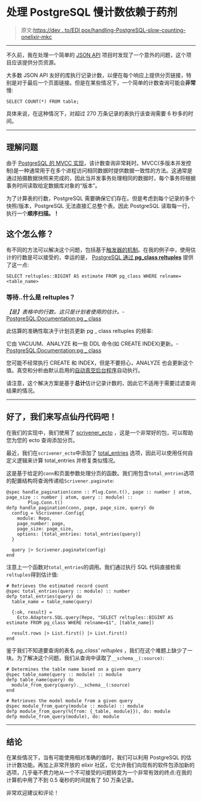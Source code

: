 # 处理 PostgreSQL 慢计数依赖于药剂

> 原文:[https://dev . to/EDI pox/handling-PostgreSQL-slow-counting-onelixir-mkc](https://dev.to/edipox/handling-postgresql-slow-counting-onelixir-mkc)

* * *

不久前，我在处理一个简单的 [JSON API](http://jsonapi.org/) 项目时发现了一个意外的问题，这个项目应该提供分页资源。

大多数 JSON API 友好的库执行记录计数，以便在每个响应上提供分页链接，特别是对于最后一个页面链接。但是在某些情况下，一个简单的计数查询可能会**非常**慢:

```
SELECT COUNT(*) FROM table; 
```

具体来说，在这种情况下，对超过 270 万条记录的表执行该查询需要 6 秒多的时间。

* * *

## [](#understanding-the%C2%A0issue)理解问题

由于 [PostgreSQL 的 MVCC 实现](http://momjian.us/main/writings/pgsql/mvcc.pdf)，该计数查询非常耗时。MVCC(多版本并发控制)是一种通常用于在多个进程访问相同数据时提供数据一致性的方法。这通常是通过拍摄数据快照来完成的，因此当并发事务处理相同的数据时，每个事务将根据事务时间读取给定数据库对象的“版本”。

为了计算表的行数，PostgreSQL 需要确保它们存在。但是考虑到每个记录的多个快照/版本，PostgreSQL 无法直接汇总整个表。因此 PostgreSQL 读取每一行，执行一个**顺序扫描。！**

## [](#how-to-fix%C2%A0this)这个怎么修？

有不同的方法可以解决这个问题，包括基于[触发器的机制](http://www.varlena.com/GeneralBits/120.php)。在我的例子中，使用估计的行数是可以接受的，幸运的是， [PostgreSQL 通过 **pg_class reltuples**](https://www.postgresql.org/docs/current/static/catalog-pg-class.html) 提供了这一点:

```
SELECT reltuples::BIGINT AS estimate FROM pg_class WHERE relname=<table_name> 
```

### [](#wait-what-is-reltuples)等待..什么是 reltuples？

*【是】表格中的行数。这只是计划者使用的估计。*-[PostgreSQL:Documentation:pg _ class](https://www.postgresql.org/docs/current/static/catalog-pg-class.html)

此估算的准确性取决于计划员更新 pg _ class reltuples 的频率:

它由 VACUUM、ANALYZE 和一些 DDL 命令(如 CREATE INDEX)更新。-[PostgreSQL:Documentation:pg _ class](https://www.postgresql.org/docs/current/static/catalog-pg-class.html)

您可能不经常执行 CREATE 和 INDEX，但是不要担心，ANALYZE 也会更新这个值。真空和分析由默认启用的[自动真空后台程序](https://www.postgresql.org/docs/current/static/routine-vacuuming.html#AUTOVACUUM)自动执行。

请注意，这个解决方案是基于**总计**估计记录计数的，因此它不适用于需要过滤查询结果的情况。

* * *

## [](#ok-lets-write-some-elixir%C2%A0code)好了，我们来写点仙丹代码吧！

在我们的实现中，我们使用了 [scrivener_ecto](https://github.com/drewolson/scrivener_ecto) ，这是一个非常好的包，可以帮助您为您的 ecto 查询添加分页。

最近，我们在`scrivener_ecto`中添加了 [total_entries](https://github.com/drewolson/scrivener_ecto/pull/42) 选项，因此可以使用任何自定义逻辑来计算 total_entries 并修复类似情况。

这是基于给定的`conn`和页面参数处理分页的函数。我们用包含`total_entries`选项的配置结构将查询传递给`Scrivener.paginate`:

```
@spec handle_pagination(conn :: Plug.Conn.t(), page :: number | atom, page_size :: number | atom, query :: module) ::
        Plug.Conn.t()
defp handle_pagination(conn, page, page_size, query) do
  config = %Scrivener.Config{
    module: Repo,
    page_number: page,
    page_size: page_size,
    options: [total_entries: total_entries(query)]
  }

  query |> Scrivener.paginate(config)
end 
```

注意上一个函数对`total_entries`的调用。我们通过执行 SQL 代码直接检索`reltuples`得到估计值:

```
# Retrieves the estimated record count
@spec total_entries(query :: module) :: number
defp total_entries(query) do
  table_name = table_name(query)

  {:ok, result} =
    Ecto.Adapters.SQL.query(Repo, "SELECT reltuples::BIGINT AS estimate FROM pg_class WHERE relname=$1", [table_name])

  result.rows |> List.first() |> List.first()
end 
```

鉴于我们不知道要查询的表名 *pg_class' reltuples* ，我们在这个难题上缺少了一块。为了解决这个问题，我们从查询中读取了`__schema__(:source)`:

```
# Determines the table name based on a given query
@spec table_name(query :: module) :: module
defp table_name(query) do
  module_from_query(query).__schema__(:source)
end

# Retrieves the model module from a given query
@spec module_from_query(module :: module) :: module
defp module_from_query(%{from: {_table, module}}), do: module
defp module_from_query(module), do: module 
```

* * *

## [](#conclusions)结论

在某些情况下，当有可能使用相对准确的值时，我们可以利用 PostgreSQL 的估计计数功能。再加上非常开放的 elixir 社区，它允许我们向现有的软件包添加新的选项，几乎毫不费力地从一个不可接受的问题转变为一个非常有效的终点:在我的计算机中用了不到 0.5 毫秒的时间就有了 50 万条记录。

非常欢迎建议和评论！
